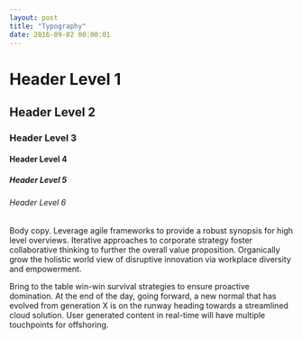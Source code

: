 ```yaml
---
layout: post
title: "Typography"
date: 2016-09-02 00:00:01
---
```


<div class="col-md-4">
<h1>Header Level 1</h1>
<h2>Header Level 2</h2>
<h3>Header Level 3</h3>
<h4>Header Level 4</h4>
<h5>Header Level 5</h5>
<h6>Header Level 6</h6>
</div>
<div class="col-md-8">
<p>Body copy. Leverage agile frameworks to provide a robust synopsis for high level overviews. Iterative approaches to corporate strategy foster collaborative thinking to further the overall value proposition. Organically grow the holistic world view of disruptive innovation via workplace diversity and empowerment.</p>
<p>Bring to the table win-win survival strategies to ensure proactive domination. At the end of the day, going forward, a new normal that has evolved from generation X is on the runway heading towards a streamlined cloud solution. User generated content in real-time will have multiple touchpoints for offshoring.</p>
</div>